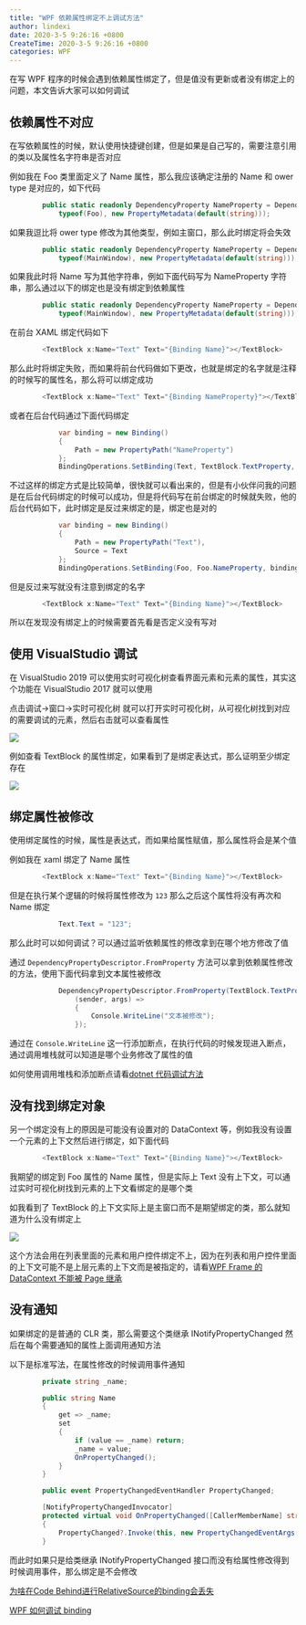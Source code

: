 ```yaml
---
title: "WPF 依赖属性绑定不上调试方法"
author: lindexi
date: 2020-3-5 9:26:16 +0800
CreateTime: 2020-3-5 9:26:16 +0800
categories: WPF
---
```


在写 WPF 程序的时候会遇到依赖属性绑定了，但是值没有更新或者没有绑定上的问题，本文告诉大家可以如何调试

<!--more-->


<!-- csdn -->

## 依赖属性不对应

在写依赖属性的时候，默认使用快捷键创建，但是如果是自己写的，需要注意引用的类以及属性名字符串是否对应

例如我在 Foo 类里面定义了 Name 属性，那么我应该确定注册的 Name 和 ower type 是对应的，如下代码

```csharp
        public static readonly DependencyProperty NameProperty = DependencyProperty.Register("Name", typeof(string),
            typeof(Foo), new PropertyMetadata(default(string)));
```

如果我逗比将 ower type 修改为其他类型，例如主窗口，那么此时绑定将会失效

```csharp
        public static readonly DependencyProperty NameProperty = DependencyProperty.Register("Name", typeof(string),
            typeof(MainWindow), new PropertyMetadata(default(string)));
```

如果我此时将 Name 写为其他字符串，例如下面代码写为 NameProperty 字符串，那么通过以下的绑定也是没有绑定到依赖属性

```csharp
        public static readonly DependencyProperty NameProperty = DependencyProperty.Register("NameProperty", typeof(string),
            typeof(MainWindow), new PropertyMetadata(default(string)));
```

在前台 XAML 绑定代码如下

```csharp
        <TextBlock x:Name="Text" Text="{Binding Name}"></TextBlock>
```

那么此时将绑定失败，而如果将前台代码做如下更改，也就是绑定的名字就是注释的时候写的属性名，那么将可以绑定成功

```csharp
        <TextBlock x:Name="Text" Text="{Binding NameProperty}"></TextBlock>
```

或者在后台代码通过下面代码绑定

```csharp
            var binding = new Binding()
            {
                Path = new PropertyPath("NameProperty")
            };
            BindingOperations.SetBinding(Text, TextBlock.TextProperty, binding);
```

不过这样的绑定方式是比较简单，很快就可以看出来的，但是有小伙伴问我的问题是在后台代码绑定的时候可以成功，但是将代码写在前台绑定的时候就失败，他的后台代码如下，此时绑定是反过来绑定的是，绑定也是对的

```csharp
            var binding = new Binding()
            {
                Path = new PropertyPath("Text"),
                Source = Text
            };
            BindingOperations.SetBinding(Foo, Foo.NameProperty, binding);

```

但是反过来写就没有注意到绑定的名字

```csharp
        <TextBlock x:Name="Text" Text="{Binding Name}"></TextBlock>
```

所以在发现没有绑定上的时候需要首先看是否定义没有写对

## 使用 VisualStudio 调试

在 VisualStudio 2019 可以使用实时可视化树查看界面元素和元素的属性，其实这个功能在 VisualStudio 2017 就可以使用

点击调试->窗口->实时可视化树 就可以打开实时可视化树，从可视化树找到对应的需要调试的元素，然后右击就可以查看属性

<!-- ![](image/WPF 依赖属性绑定不上调试方法/WPF 依赖属性绑定不上调试方法0.png) -->

![](http://image.acmx.xyz/lindexi%2F20198218549438)

例如查看 TextBlock 的属性绑定，如果看到了是绑定表达式，那么证明至少绑定存在

<!-- ![](image/WPF 依赖属性绑定不上调试方法/WPF 依赖属性绑定不上调试方法1.png) -->

![](http://image.acmx.xyz/lindexi%2F201982185436807)

## 绑定属性被修改

使用绑定属性的时候，属性是表达式，而如果给属性赋值，那么属性将会是某个值

例如我在 xaml 绑定了 Name 属性

```csharp
        <TextBlock x:Name="Text" Text="{Binding Name}"></TextBlock>
```

但是在执行某个逻辑的时候将属性修改为 `123` 那么之后这个属性将没有再次和 Name 绑定

```csharp
            Text.Text = "123";
```

那么此时可以如何调试？可以通过监听依赖属性的修改拿到在哪个地方修改了值

通过 `DependencyPropertyDescriptor.FromProperty` 方法可以拿到依赖属性修改的方法，使用下面代码拿到文本属性被修改

```csharp
            DependencyPropertyDescriptor.FromProperty(TextBlock.TextProperty,typeof(TextBlock)).AddValueChanged(Text,
                (sender, args) =>
                {
                    Console.WriteLine("文本被修改");
                });
```

通过在 `Console.WriteLine` 这一行添加断点，在执行代码的时候发现进入断点，通过调用堆栈就可以知道是哪个业务修改了属性的值

如何使用调用堆栈和添加断点请看[dotnet 代码调试方法](https://blog.lindexi.com/post/dotnet-%E4%BB%A3%E7%A0%81%E8%B0%83%E8%AF%95%E6%96%B9%E6%B3%95.html)

## 没有找到绑定对象

另一个绑定没有上的原因是可能没有设置对的 DataContext 等，例如我没有设置一个元素的上下文然后进行绑定，如下面代码

```csharp
        <TextBlock x:Name="Text" Text="{Binding Name}"></TextBlock>
```

我期望的绑定到 Foo 属性的 Name 属性，但是实际上 Text 没有上下文，可以通过实时可视化树找到元素的上下文看绑定的是哪个类

如我看到了 TextBlock 的上下文实际上是主窗口而不是期望绑定的类，那么就知道为什么没有绑定上

<!-- ![](image/WPF 依赖属性绑定不上调试方法/WPF 依赖属性绑定不上调试方法2.png) -->

![](http://image.acmx.xyz/lindexi%2F201982191819540)

这个方法会用在列表里面的元素和用户控件绑定不上，因为在列表和用户控件里面的上下文可能不是上层元素的上下文而是被指定的，请看[WPF Frame 的 DataContext 不能被 Page 继承](https://blog.lindexi.com/post/wpf-frame-%E7%9A%84-datacontext-%E4%B8%8D%E8%83%BD%E8%A2%AB-page-%E7%BB%A7%E6%89%BF )

## 没有通知

如果绑定的是普通的 CLR 类，那么需要这个类继承 INotifyPropertyChanged 然后在每个需要通知的属性上面调用通知方法

以下是标准写法，在属性修改的时候调用事件通知

```csharp
        private string _name;

        public string Name
        {
            get => _name;
            set
            {
                if (value == _name) return;
                _name = value;
                OnPropertyChanged();
            }
        }

        public event PropertyChangedEventHandler PropertyChanged;

        [NotifyPropertyChangedInvocator]
        protected virtual void OnPropertyChanged([CallerMemberName] string propertyName = null)
        {
            PropertyChanged?.Invoke(this, new PropertyChangedEventArgs(propertyName));
        }
```

而此时如果只是给类继承 INotifyPropertyChanged 接口而没有给属性修改得到时候调用事件，那么绑定是不会修改

[为啥在Code Behind进行RelativeSource的binding会丢失](https://huangtengxiao.gitee.io/post/%E4%B8%BA%E5%95%A5%E5%9C%A8Code-Behind%E8%BF%9B%E8%A1%8CRelativeSource%E7%9A%84binding%E4%BC%9A%E4%B8%A2%E5%A4%B1.html )

[WPF 如何调试 binding](https://blog.lindexi.com/post/WPF-%E5%A6%82%E4%BD%95%E8%B0%83%E8%AF%95-binding.html )

